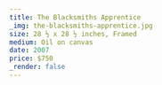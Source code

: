 ```yaml
---
title: The Blacksmiths Apprentice
_img: the-blacksmiths-apprentice.jpg
size: 28 ½ x 28 ½ inches, Framed
medium: Oil on canvas
date: 2007
price: $750
_render: false
---
```

